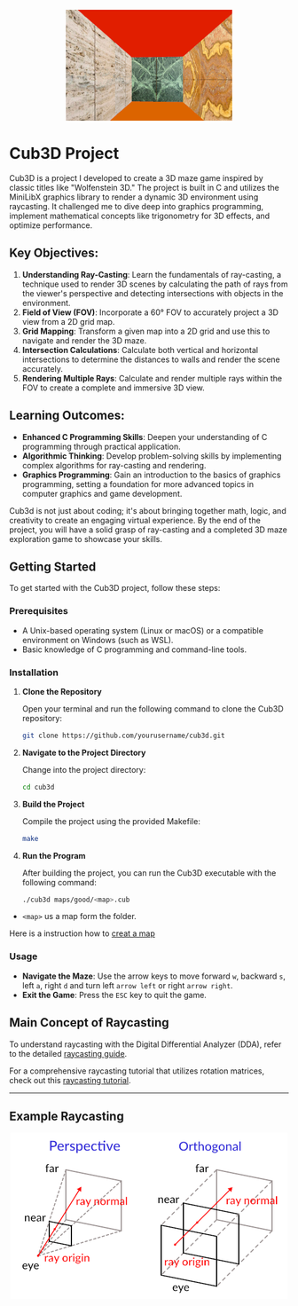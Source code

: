 <p align="center">
  <img src="doc/pic/Fig0_head.png" alt="Example of the game view">
</p>

# Cub3D Project
<!--
Cub3d is an immersive project offered by 42 Berlin that dives into the world of ray-casting, an essential technique in computer graphics. The main goal of the project is to create a 3D graphical representation of a maze-like environment from a 2D map, similar to the early 3D games like Wolfenstein 3D.
--> 
Cub3D is a project I developed to create a 3D maze game inspired by classic titles like "Wolfenstein 3D." The project is built in C and utilizes the MiniLibX graphics library to render a dynamic 3D environment using raycasting. It challenged me to dive deep into graphics programming, implement mathematical concepts like trigonometry for 3D effects, and optimize performance.


## Key Objectives:

1. **Understanding Ray-Casting**: Learn the fundamentals of ray-casting, a technique used to render 3D scenes by calculating the path of rays from the viewer's perspective and detecting intersections with objects in the environment.
2. **Field of View (FOV)**: Incorporate a 60° FOV to accurately project a 3D view from a 2D grid map.
3. **Grid Mapping**: Transform a given map into a 2D grid and use this to navigate and render the 3D maze.
4. **Intersection Calculations**: Calculate both vertical and horizontal intersections to determine the distances to walls and render the scene accurately.
5. **Rendering Multiple Rays**: Calculate and render multiple rays within the FOV to create a complete and immersive 3D view.

## Learning Outcomes:

- **Enhanced C Programming Skills**: Deepen your understanding of C programming through practical application.
- **Algorithmic Thinking**: Develop problem-solving skills by implementing complex algorithms for ray-casting and rendering.
- **Graphics Programming**: Gain an introduction to the basics of graphics programming, setting a foundation for more advanced topics in computer graphics and game development.

Cub3d is not just about coding; it's about bringing together math, logic, and creativity to create an engaging virtual experience. By the end of the project, you will have a solid grasp of ray-casting and a completed 3D maze exploration game to showcase your skills.

## Getting Started

To get started with the Cub3D project, follow these steps:

### Prerequisites

- A Unix-based operating system (Linux or macOS) or a compatible environment on Windows (such as WSL).
- Basic knowledge of C programming and command-line tools.

### Installation

1. **Clone the Repository**

   Open your terminal and run the following command to clone the Cub3D repository:

   ```bash
   git clone https://github.com/yourusername/cub3d.git
   ```

2. **Navigate to the Project Directory**

   Change into the project directory:

   ```bash
   cd cub3d
   ```

3. **Build the Project**

   Compile the project using the provided Makefile:

   ```bash
   make
   ```

4. **Run the Program**

   After building the project, you can run the Cub3D executable with the following command:

   ```bash
   ./cub3d maps/good/<map>.cub
   ```
  -  `<map>` us a map form the folder.

  Here is a instruction how to [creat a map](doc/info/creat_map.md)

### Usage

- **Navigate the Maze**: Use the arrow keys to move forward `w`, backward `s`, left `a`, right `d` and turn left `arrow left` or right `arrow right`.
- **Exit the Game**: Press the `ESC` key to quit the game.

## Main Concept of Raycasting

To understand raycasting with the Digital Differential Analyzer (DDA), refer to the detailed [raycasting guide](doc/info/Calculation_the_Ray.md).

For a comprehensive raycasting tutorial that utilizes rotation matrices, check out this [raycasting tutorial](https://lodev.org/cgtutor/raycasting.html).

---
## Example Raycasting

<p align="center">
  <img src="doc/pic/Fig9_raycast_example.png" alt="Example Raycasting">
</p>
